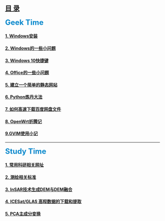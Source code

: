 <!-- 这是目录文件 -->
## [目 录](catalogue.md)

<strong><font size="5" color="0088CC">Geek Time</font></strong>


#### [1. Windows安装](articles/geek/WindowsInstalling.md)
#### [2. Windows的一些小问题](articles/geek/WinSettingSkills.md)
#### [3. Windows 10快捷键](articles/geek/Win10ShortcutKey.md)
#### [4. Office的一些小问题](articles/geek/ProblemOfOffice.md)  
#### [5. 建立一个简单的静态网站](articles/geek/FoundWebsite.md)  
#### [6. Python炼丹大法](articles/geek/PythonCook.md)
#### [7. 如何高速下载百度网盘文件](articles/geek/BaiduPanDownload.md)
#### [8. OpenWrt折腾记](articles/geek/OpenWrt.md) 
#### [9.GVIM使用小记](articles/geek/VIM.md)
-------
<strong><font size="5" color="0088CC">Study Time</font></strong>


#### [1. 常用科研相关网址](articles/study/StudyingWebsites.md)
#### [2. 测绘相关标准](htmls/CH_Standards.html)
#### [3. InSAR技术生成DEM与DEM融合](articles/study/InSARandDEMFusion.md)
#### [4. ICESat/GLAS 高程数据的下载和提取](articles/study/GlasExtract.md)
#### [5. PCA主成分变换](articles/study/PCA.md)
